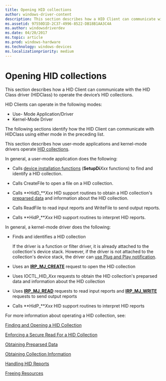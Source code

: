 ```yaml
---
title: Opening HID collections
author: windows-driver-content
description: This section describes how a HID Client can communicate with the HID Class driver (HIDClass) to operate the device’s HID collections.
ms.assetid: 97550D1D-2C37-4996-8522-DB18B1AA3C4A
ms.author: windowsdriverdev
ms.date: 04/20/2017
ms.topic: article
ms.prod: windows-hardware
ms.technology: windows-devices
ms.localizationpriority: medium
---
```


# Opening HID collections


This section describes how a HID Client can communicate with the HID Class driver (HIDClass) to operate the device’s HID collections.

HID Clients can operate in the following modes:

-   Use- Mode Application/Driver
-   Kernel-Mode Driver

The following sections identify how the HID Client can communicate with HIDClass using either mode in the preceding list.

This section describes how user-mode applications and kernel-mode drivers operate [HID collections](hid-collections.md).

In general, a user-mode application does the following:

-   Calls [device installation functions](https://msdn.microsoft.com/library/windows/hardware/ff541299) (**SetupDi***Xxx* functions) to find and identify a HID collection.

-   Calls CreateFile to open a file on a HID collection.

-   Calls **HidD\_***Xxx* HID support routines to obtain a HID collection's [preparsed data](preparsed-data.md) and information about the HID collection.

-   Calls ReadFile to read input reports and WriteFile to send output reports.

-   Calls **HidP\_***Xxx* HID support routines to interpret HID reports.

In general, a kernel-mode driver does the following:

-   Finds and identifies a HID collection

    If the driver is a function or filter driver, it is already attached to the collection's device stack. However, if the driver is not attached to the collection's device stack, the driver can [use Plug and Play notification](https://msdn.microsoft.com/library/windows/hardware/ff565480).

-   Uses an [**IRP\_MJ\_CREATE**](https://msdn.microsoft.com/library/windows/hardware/ff550729) request to open the HID collection

-   Uses IOCTL\_HID\_*Xxx* requests to obtain the HID collection's preparsed data and information about the HID collection

-   Uses [**IRP\_MJ\_READ**](https://msdn.microsoft.com/library/windows/hardware/ff550794) requests to read input reports and [**IRP\_MJ\_WRITE**](https://msdn.microsoft.com/library/windows/hardware/ff550819) requests to send output reports

-   Calls **HidP\_***Xxx* HID support routines to interpret HID reports

For more information about operating a HID collection, see:

[Finding and Opening a HID Collection](finding-and-opening-a-hid-collection.md)

[Enforcing a Secure Read For a HID Collection](enforcing-a-secure-read-for-a-hid-collection.md)

[Obtaining Preparsed Data](obtaining-preparsed-data.md)

[Obtaining Collection Information](obtaining-collection-information.md)

[Handling HID Reports](handling-hid-reports.md)

[Freeing Resources](freeing-resources.md)

 

 




